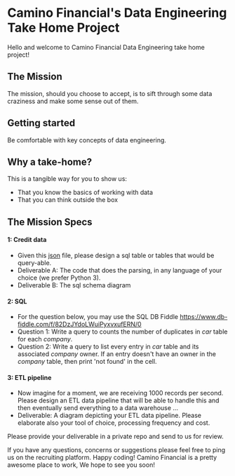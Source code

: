 # Camino Financial's Data Engineering Take Home Project

Hello and welcome to Camino Financial Data Engineering take home project!

## The Mission

The mission, should you choose to accept, is to sift through some data craziness and make some sense out of them.

## Getting started

Be comfortable with key concepts of data engineering.

## Why a take-home?

This is a tangible way for you to show us:

* That you know the basics of working with data
* That you can think outside the box

## The Mission Specs

#### 1: Credit data ####
* Given this [json](prequalresult.json) file, please design a sql table or tables that would be query-able.
* Deliverable A: The code that does the parsing, in any language of your choice (we prefer Python 3).
* Deliverable B: The sql schema diagram

#### 2: SQL ####
* For the question below, you may use the SQL DB Fiddle https://www.db-fiddle.com/f/82DzJYdoLWuiPyxvxufERN/0
* Question 1: Write a query to counts the number of duplicates in _car_ table for each _company_.
* Question 2: Write a query to list every entry in _car_ table and its associated _company_ owner. If an entry doesn't have an owner in the _company_ table, then print 'not found' in the cell.

#### 3: ETL pipeline  ####
* Now imagine for a moment, we are receiving 1000 records per second. Please design an ETL data pipeline that will be able to handle this and then eventually send everything to a data warehouse ...
* Deliverable: A diagram depicting your ETL data pipeline. Please elaborate also your tool of choice, processing frequency and cost.

Please provide your deliverable in a private repo and send to us for review.


If you have any questions, concerns or suggestions please feel free to ping us on the recruiting platform.
Happy coding! Camino Financial is a pretty awesome place to work, We hope to see you soon! 
